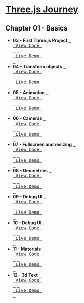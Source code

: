 
<!------------------[DEFINE AREA]------------------>
[ThreeJsJourneyLogo]: /assets/threejs.png
[BrunoFormation]: https://threejs-journey.com/

[03ViewCode]: https://github.com/XeuWayy/Three.jsJourney/tree/main/Chapter%2001%3A%20Basics/03.First%20Three.js%20Project
[03Demo]: https://firstthreeproject.vercel.app/

[04ViewCode]: https://github.com/XeuWayy/Three.jsJourney/tree/main/Chapter%2001%3A%20Basics/04.Transform%20objects
[04Demo]: https://04transformobjects.vercel.app/

[05ViewCode]: https://github.com/XeuWayy/Three.jsJourney/tree/main/Chapter%2001%3A%20Basics/05.Animation
[05Demo]: https://05animation.vercel.app

[06ViewCode]: https://github.com/XeuWayy/Three.jsJourney/tree/main/Chapter%2001%3A%20Basics/06.Cameras
[06Demo]: https://06cameras.vercel.app

[07ViewCode]: https://github.com/XeuWayy/Three.jsJourney/tree/main/Chapter%2001%3A%20Basics/07.Fullscreen%20and%20resizing
[07Demo]: https://07fullscreenandresizing.vercel.app

[08ViewCode]: https://github.com/XeuWayy/Three.jsJourney/tree/main/Chapter%2001%3A%20Basics/08.Geometries
[08Demo]: https://08geometries.vercel.app

[09ViewCode]: https://github.com/XeuWayy/Three.jsJourney/tree/main/Chapter%2001%3A%20Basics/09.Debug%20UI
[09Demo]: https://09debugui.vercel.app

[10ViewCode]: https://github.com/XeuWayy/Three.jsJourney/tree/main/Chapter%2001%3A%20Basics/10.Textures
[10Demo]: https://10textures.vercel.app

[11ViewCode]: https://github.com/XeuWayy/Three.jsJourney/tree/main/Chapter%2001%3A%20Basics/11.Materials
[11Demo]: https://11materials.vercel.app

[12ViewCode]: https://github.com/XeuWayy/Three.jsJourney/tree/main/Chapter%2001%3A%20Basics/12.3d%20Text
[12Demo]: https://123dtext.vercel.app


<!------------------[README AREA]------------------>

# [Three.js Journey][BrunoFormation]

## Chapter 01 - Basics

*  **03 - First Three.js Project** [<kbd> <br> View Code <br> </kbd>][03ViewCode] [<kbd> <br> Live Demo <br> </kbd>][03Demo]
*  **04 - Transform objects** [<kbd> <br> View Code <br> </kbd>][04ViewCode] [<kbd> <br> Live Demo <br> </kbd>][04Demo]
*  **05 - Animation** [<kbd> <br> View Code <br> </kbd>][05ViewCode] [<kbd> <br> Live Demo <br> </kbd>][05Demo]
*  **06 - Cameras** [<kbd> <br> View Code <br> </kbd>][06ViewCode] [<kbd> <br> Live Demo <br> </kbd>][06Demo]
*  **07 - Fullscreen and resizing** [<kbd> <br> View Code <br> </kbd>][07ViewCode] [<kbd> <br> Live Demo <br> </kbd>][07Demo]
*  **08 - Geometries** [<kbd> <br> View Code <br> </kbd>][08ViewCode] [<kbd> <br> Live Demo <br> </kbd>][08Demo]
*  **09 - Debug UI** [<kbd> <br> View Code <br> </kbd>][09ViewCode] [<kbd> <br> Live Demo <br> </kbd>][09Demo]
*  **10 - Debug UI** [<kbd> <br> View Code <br> </kbd>][10ViewCode] [<kbd> <br> Live Demo <br> </kbd>][10Demo]
*  **11 - Materials** [<kbd> <br> View Code <br> </kbd>][11ViewCode] [<kbd> <br> Live Demo <br> </kbd>][11Demo]
*  **12 - 3d Text** [<kbd> <br> View Code <br> </kbd>][12ViewCode] [<kbd> <br> Live Demo <br> </kbd>][12Demo]



